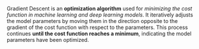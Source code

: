 Gradient Descent is an **optimization algorithm** used for _minimizing the cost function in machine learning and deep learning models_. It iteratively adjusts the model parameters by moving them in the direction opposite to the gradient of the cost function with respect to the parameters. This process continues **until the cost function reaches a minimum**, indicating the model parameters have been optimized.

